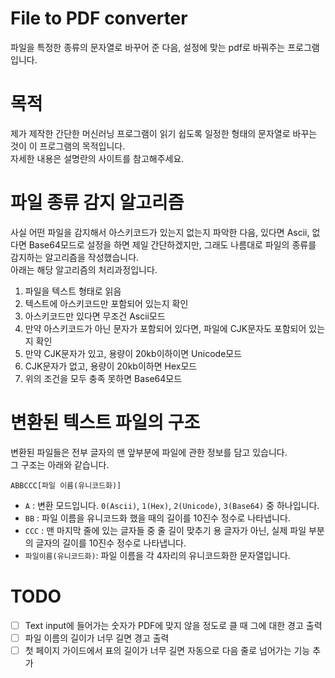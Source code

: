 # File to PDF converter

파일을 특정한 종류의 문자열로 바꾸어 준 다음, 설정에 맞는 pdf로 바꿔주는 프로그램입니다.

# 목적

제가 제작한 간단한 머신러닝 프로그램이 읽기 쉽도록 일정한 형태의 문자열로 바꾸는 것이 이 프로그램의 목적입니다.  
자세한 내용은 설명란의 사이트를 참고해주세요.

# 파일 종류 감지 알고리즘

사실 어떤 파일을 감지해서 아스키코드가 있는지 없는지 파악한 다음, 있다면 Ascii, 없다면 Base64모드로 설정을 하면 제일 간단하겠지만, 그래도 나름대로 파일의 종류를 감지하는 알고리즘을 작성했습니다.  
아래는 해당 알고리즘의 처리과정입니다.

1. 파일을 텍스트 형태로 읽음
2. 텍스트에 아스키코드만 포함되어 있는지 확인
3. 아스키코드만 있다면 무조건 Ascii모드
4. 만약 아스키코드가 아닌 문자가 포함되어 있다면, 파일에 CJK문자도 포함되어 있는지 확인
5. 만약 CJK문자가 있고, 용량이 20kb이하이면 Unicode모드
6. CJK문자가 없고, 용량이 20kb이하면 Hex모드
7. 위의 조건을 모두 충족 못하면 Base64모드

# 변환된 텍스트 파일의 구조

변환된 파일들은 전부 글자의 맨 앞부분에 파일에 관한 정보를 담고 있습니다.  
그 구조는 아래와 같습니다.

`ABBCCC[파일 이름(유니코드화)]`

- `A` : 변환 모드입니다. `0(Ascii)`, `1(Hex)`, `2(Unicode)`, `3(Base64)` 중 하나입니다.
- `BB` : 파일 이름을 유니코드화 했을 때의 길이를 10진수 정수로 나타냅니다.
- `CCC` : 맨 마지막 줄에 있는 글자들 중 줄 길이 맞추기 용 글자가 아닌, 실제 파일 부분의 글자의 길이를 10진수 정수로 나타냅니다.
- `파일이름(유니코드화)`: 파일 이름을 각 4자리의 유니코드화한 문자열입니다.

# TODO

- [ ] Text input에 들어가는 숫자가 PDF에 맞지 않을 정도로 클 때 그에 대한 경고 출력
- [ ] 파일 이름의 길이가 너무 길면 경고 출력
- [ ] 첫 페이지 가이드에서 표의 길이가 너무 길면 자동으로 다음 줄로 넘어가는 기능 추가
